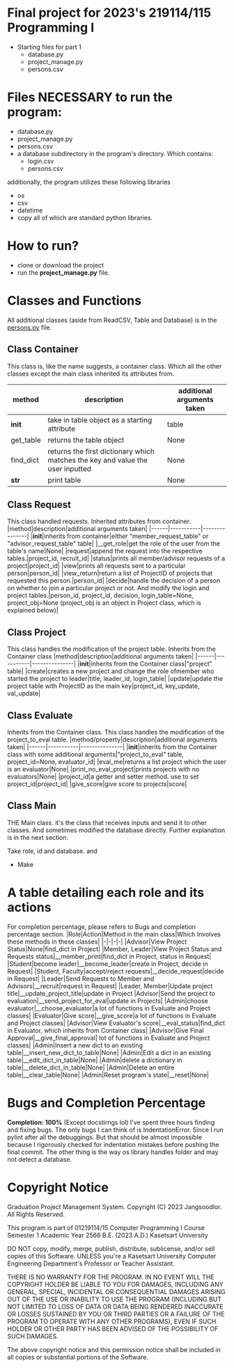 # Final project for 2023's 219114/115 Programming I
* Starting files for part 1
  - database.py
  - project_manage.py
  - persons.csv

# Files NECESSARY to run the program:
  - database.py
  - project_manage.py
  - persons.csv
  - a database subdirectory in the program's directory. Which contains:
    - login.csv
    - persons.csv

  additionally, the program utilizes these following libraries
  - os
  - csv
  - datetime
  - copy
  all of which are standard python libraries.
  
# How to run?
  - clone or download the project
  - run the **project_manage.py** file.

# Classes and Functions
All additional classes (aside from ReadCSV, Table and Database) is in the [persons.py](persons.py) file.

## Class Container
This class is, like the name suggests, a container class. Which all the other classes except the main class inherited its attributes from.

|method|description|additional arguments taken|
|------|-----------|----------------|
|__init__|take in table object as a starting attribute|table|
|get_table|returns the table object|None|
|find_dict|returns the first dictionary which matches the key and value the user inputted|None|
|__str__|print table|None|

## Class Request
This class handled requests. Inherited attributes from container.
|method|description|additional arguments taken|
|------|-----------|---------------|
|__init__|inherits from container|either "member_request_table" or "advisor_request_table" table|
|__get_role|get the role of the user from the table's name|None|
|request|append the request into the respective tables.|project_id, recruit_id|
|status|prints all member/advisor requests of a project|project_id|
|view|prints all requests sent to a particular person|person_id|
|view_return|return a list of  ProjectID of projects that requested this person.|person_id|
|decide|handle the decision of a person on whether to join a particular project or not. And modify the login and project tables.|person_id, project_id, decision, login_table=None, project_obj=None (project_obj is an object in Project class, which is explained below)|

## Class Project
This class handles the modification of the project table. Inherits from the Container class
|method|description|additional arguments taken|
|------|-----------|---------------|
|__init__|inherits from the Container class|"project" table|
|create|creates a new project and change the role ofmember who started the project to leader|title, leader_id, login_table|
|update|update the project table with ProjectID as the main key|project_id, key_update, val_update|

## Class Evaluate
Inherits from the Container class. This class handles the modification of the project_to_eval table.
|method/property|description|additional arguments taken|
|------|-----------|---------------|
|__init__|inherits from the Container class with some additional arguments|"project_to_eval" table, project_id=None, evaluator_id|
|eval_me|returns a list project which the user is an evaluator|None|
|print_no_eval_project|prints projects with no evaluators|None|
|project_id|a getter and setter method. use to set project_id|project_id|
|give_score|give score to projects|score|

## Class Main
THE Main class. it's the class that receives inputs and send it to other classes. And sometimes modified the database directly. Further explanation is in the next section.

Take role, id and database. and
- Make  

# A table detailing each role and its actions
For completion percentage, please refers to Bugs and completion percentage section.
|Role|Action|Method in the main class|Which Involves these methods in these classes|
|-|-|-|-|
|Advisor|View Project Status|None|find_dict in Project|
|Member, Leader|View Project Status and Requests status|__member_print|find_dict in Project, status in Request|
|Student|become leader|__become_leader|create in Project, decide in Request|
|Student, Faculty|accept/reject requests|__decide_request|decide in Request|
|Leader|Send Requests to Member and Advisors|__recruit|request in Request|
|Leader, Member|Update project title|__update_project_title|update in Project
|Advisor|Send the project to evaluation|__send_project_for_eval|update in Projects|
|Admin|choose evaluator|__choose_evaluator|a lot of functions in Evaluate and Project classes|
|Evaluator|Give score|__give_score|a lot of functions in Evaluate and Project classes|
|Advisor|View Evaluator's score|__eval_status|find_dict in Evaluator, which inherits from Container class|
|Advisor|Give Final Approval|__give_final_approval| lot of functions in Evaluate and Project classes|
|Admin|Insert a new dict to an existing table|__insert_new_dict_to_table|None|
|Admin|Edit a dict in an existing table|__edit_dict_in_table|None|
|Admin|delete a dictionary in table|__delete_dict_in_table|None|
|Admin|Delete an entire table|__clear_table|None|
|Admin|Reset program's state|__reset|None|

# Bugs and Completion Percentage
**Completion: 100%** (Except docstirngs lol)
I've spent three hours finding and fixing bugs. The only bugs I can think of is IndentationError. Since I run pylint after all the debuggings. But that should be almost impossible because I rigorously checked for indentation mistakes before pushing the final commit. The other thing is the way os library handles folder and may not detect a database.

# Copyright Notice
Graduation Project Management System.
Copyright (C) 2023 Jangsoodlor. All Rights Reserved.

This program is part of 01219114/15 Computer Programming I Course
Semester 1 Academic Year 2566 B.E. (2023 A.D.)
Kasetsart University

DO NOT copy, modify, merge, publish, distribute, sublicense, and/or sell copies of this Software.
UNLESS you're a Kasetsart University Computer Engineering Department's Professor or Teacher Assistant.

THERE IS NO WARRANTY FOR THE PROGRAM. IN NO EVENT WILL THE COPYRIGHT HOLDER BE LIABLE TO YOU FOR DAMAGES, 
INCLUDING ANY GENERAL, SPECIAL, INCIDENTAL OR CONSEQUENTIAL DAMAGES ARISING OUT OF THE USE 
OR INABILITY TO USE THE PROGRAM (INCLUDING BUT NOT LIMITED TO LOSS OF DATA 
OR DATA BEING RENDERED INACCURATE OR LOSSES SUSTAINED BY YOU OR THIRD PARTIES 
OR A FAILURE OF THE PROGRAM TO OPERATE WITH ANY OTHER PROGRAMS), 
EVEN IF SUCH HOLDER OR OTHER PARTY HAS BEEN ADVISED OF THE POSSIBILITY OF SUCH DAMAGES.

The above copyright notice and this permission notice shall be included in all
copies or substantial portions of the Software.